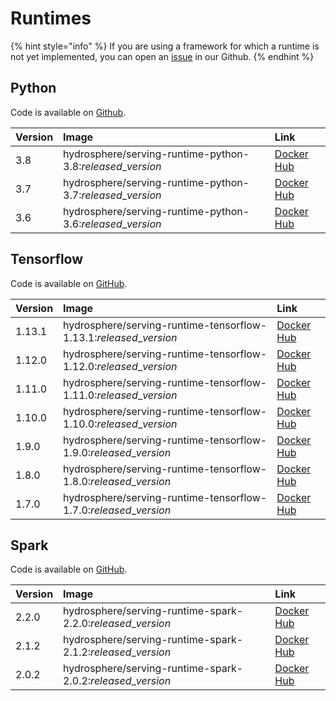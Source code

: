 # Runtimes

{% hint style="info" %}
If you are using a framework for which a runtime is not yet implemented, you can open an [issue](https://github.com/Hydrospheredata/hydro-serving/issues/new) in our Github.
{% endhint %}

## Python

Code is available on [Github](https://github.com/Hydrospheredata/hydro-serving-python).

| Version | Image | Link |
| :--- | :--- | :--- |
| 3.8 | hydrosphere/serving-runtime-python-3.8:$released\_version$ | [Docker Hub](https://hub.docker.com/r/hydrosphere/serving-runtime-python-3.8/tags) |
| 3.7 | hydrosphere/serving-runtime-python-3.7:$released\_version$ | [Docker Hub](https://hub.docker.com/r/hydrosphere/serving-runtime-python-3.7) |
| 3.6 | hydrosphere/serving-runtime-python-3.6:$released\_version$ | [Docker Hub](https://hub.docker.com/r/hydrosphere/serving-runtime-python-3.6) |

## Tensorflow

Code is available on [GitHub](https://github.com/Hydrospheredata/hydro-serving-tensorflow).

| Version | Image | Link |
| :--- | :--- | :--- |
| 1.13.1 | hydrosphere/serving-runtime-tensorflow-1.13.1:$released\_version$ | [Docker Hub](https://hub.docker.com/r/hydrosphere/serving-runtime-tensorflow-1.13.1) |
| 1.12.0 | hydrosphere/serving-runtime-tensorflow-1.12.0:$released\_version$ | [Docker Hub](https://hub.docker.com/r/hydrosphere/serving-runtime-tensorflow-1.12.0) |
| 1.11.0 | hydrosphere/serving-runtime-tensorflow-1.11.0:$released\_version$ | [Docker Hub](https://hub.docker.com/r/hydrosphere/serving-runtime-tensorflow-1.11.0) |
| 1.10.0 | hydrosphere/serving-runtime-tensorflow-1.10.0:$released\_version$ | [Docker Hub](https://hub.docker.com/r/hydrosphere/serving-runtime-tensorflow-1.10.0) |
| 1.9.0 | hydrosphere/serving-runtime-tensorflow-1.9.0:$released\_version$ | [Docker Hub](https://hub.docker.com/r/hydrosphere/serving-runtime-tensorflow-1.9.0) |
| 1.8.0 | hydrosphere/serving-runtime-tensorflow-1.8.0:$released\_version$ | [Docker Hub](https://hub.docker.com/r/hydrosphere/serving-runtime-tensorflow-1.8.0) |
| 1.7.0 | hydrosphere/serving-runtime-tensorflow-1.7.0:$released\_version$ | [Docker Hub](https://hub.docker.com/r/hydrosphere/serving-runtime-tensorflow-1.7.0) |

## Spark

Code is available on [GitHub](https://github.com/Hydrospheredata/hydro-serving-spark).

| Version | Image | Link |
| :--- | :--- | :--- |
| 2.2.0 | hydrosphere/serving-runtime-spark-2.2.0:$released\_version$ | [Docker Hub](https://hub.docker.com/r/hydrosphere/serving-runtime-spark-2.2.0) |
| 2.1.2 | hydrosphere/serving-runtime-spark-2.1.2:$released\_version$ | [Docker Hub](https://hub.docker.com/r/hydrosphere/serving-runtime-spark-2.1.2) |
| 2.0.2 | hydrosphere/serving-runtime-spark-2.0.2:$released\_version$ | [Docker Hub](https://hub.docker.com/r/hydrosphere/serving-runtime-spark-2.0.2) |

